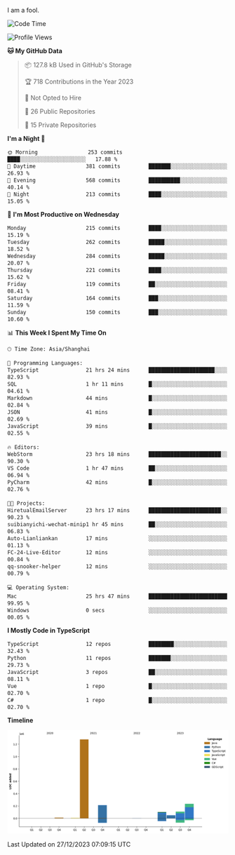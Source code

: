 I am a fool.

<!--START_SECTION:waka-->
![Code Time](http://img.shields.io/badge/Code%20Time-1%2C015%20hrs%2023%20mins-blue)

![Profile Views](http://img.shields.io/badge/Profile%20Views-1-blue)

**🐱 My GitHub Data** 

> 📦 127.8 kB Used in GitHub's Storage 
 > 
> 🏆 718 Contributions in the Year 2023
 > 
> 🚫 Not Opted to Hire
 > 
> 📜 26 Public Repositories 
 > 
> 🔑 15 Private Repositories 
 > 
**I'm a Night 🦉** 

```text
🌞 Morning                253 commits         ████░░░░░░░░░░░░░░░░░░░░░   17.88 % 
🌆 Daytime                381 commits         ███████░░░░░░░░░░░░░░░░░░   26.93 % 
🌃 Evening                568 commits         ██████████░░░░░░░░░░░░░░░   40.14 % 
🌙 Night                  213 commits         ████░░░░░░░░░░░░░░░░░░░░░   15.05 % 
```
📅 **I'm Most Productive on Wednesday** 

```text
Monday                   215 commits         ████░░░░░░░░░░░░░░░░░░░░░   15.19 % 
Tuesday                  262 commits         █████░░░░░░░░░░░░░░░░░░░░   18.52 % 
Wednesday                284 commits         █████░░░░░░░░░░░░░░░░░░░░   20.07 % 
Thursday                 221 commits         ████░░░░░░░░░░░░░░░░░░░░░   15.62 % 
Friday                   119 commits         ██░░░░░░░░░░░░░░░░░░░░░░░   08.41 % 
Saturday                 164 commits         ███░░░░░░░░░░░░░░░░░░░░░░   11.59 % 
Sunday                   150 commits         ███░░░░░░░░░░░░░░░░░░░░░░   10.60 % 
```


📊 **This Week I Spent My Time On** 

```text
🕑︎ Time Zone: Asia/Shanghai

💬 Programming Languages: 
TypeScript               21 hrs 24 mins      █████████████████████░░░░   82.93 % 
SQL                      1 hr 11 mins        █░░░░░░░░░░░░░░░░░░░░░░░░   04.61 % 
Markdown                 44 mins             █░░░░░░░░░░░░░░░░░░░░░░░░   02.84 % 
JSON                     41 mins             █░░░░░░░░░░░░░░░░░░░░░░░░   02.69 % 
JavaScript               39 mins             █░░░░░░░░░░░░░░░░░░░░░░░░   02.55 % 

🔥 Editors: 
WebStorm                 23 hrs 18 mins      ███████████████████████░░   90.30 % 
VS Code                  1 hr 47 mins        ██░░░░░░░░░░░░░░░░░░░░░░░   06.94 % 
PyCharm                  42 mins             █░░░░░░░░░░░░░░░░░░░░░░░░   02.76 % 

🐱‍💻 Projects: 
HiretualEmailServer      23 hrs 17 mins      ███████████████████████░░   90.23 % 
suibianyichi-wechat-minip1 hr 45 mins        ██░░░░░░░░░░░░░░░░░░░░░░░   06.83 % 
Auto-Lianliankan         17 mins             ░░░░░░░░░░░░░░░░░░░░░░░░░   01.13 % 
FC-24-Live-Editor        12 mins             ░░░░░░░░░░░░░░░░░░░░░░░░░   00.84 % 
qq-snooker-helper        12 mins             ░░░░░░░░░░░░░░░░░░░░░░░░░   00.79 % 

💻 Operating System: 
Mac                      25 hrs 47 mins      █████████████████████████   99.95 % 
Windows                  0 secs              ░░░░░░░░░░░░░░░░░░░░░░░░░   00.05 % 
```

**I Mostly Code in TypeScript** 

```text
TypeScript               12 repos            ████████░░░░░░░░░░░░░░░░░   32.43 % 
Python                   11 repos            ███████░░░░░░░░░░░░░░░░░░   29.73 % 
JavaScript               3 repos             ██░░░░░░░░░░░░░░░░░░░░░░░   08.11 % 
Vue                      1 repo              █░░░░░░░░░░░░░░░░░░░░░░░░   02.70 % 
C#                       1 repo              █░░░░░░░░░░░░░░░░░░░░░░░░   02.70 % 
```



**Timeline**

![Lines of Code chart](https://raw.githubusercontent.com/VeejaLiu/VeejaLiu/master/assets/bar_graph.png)


 Last Updated on 27/12/2023 07:09:15 UTC
<!--END_SECTION:waka-->
